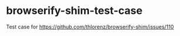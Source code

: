 browserify-shim-test-case
=========================

Test case for https://github.com/thlorenz/browserify-shim/issues/110
